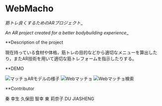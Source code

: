 # WebMacho

_筋トレ良くするためのARプロジェクト__

_An AR project created for a better bodybuilding experience__

**Description of the project

現在持っている食材や体格，筋トレの目的などから適切なメニューを算出したり，またAR技術を用いて適切な筋トレフォームを指示したりする。

**DEMO

![マッチョARモデルの様子](https://github.com/Djs868/WebMacho/assets/136156691/b7ba7b0f-40eb-4cf2-8e56-5fcffd4009d5)
![Webマッチョ](https://github.com/Djs868/WebMacho/assets/136156691/fb94e594-deae-4f3c-974f-48260ba523d2)
![Webマッチョ検索](https://github.com/Djs868/WebMacho/assets/136156691/2940e447-01e6-4d60-9bc5-27e76a83b9f9)

**Contributor

秦 幸生
久保田 智幸
東 莉奈子
DU JIASHENG

